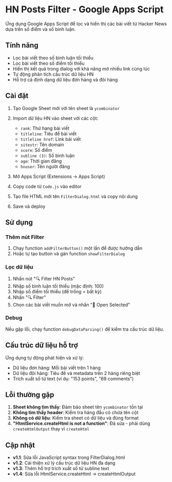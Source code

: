 # HN Posts Filter - Google Apps Script

Ứng dụng Google Apps Script để lọc và hiển thị các bài viết từ Hacker News dựa trên số điểm và số bình luận.

## Tính năng

- Lọc bài viết theo số bình luận tối thiểu
- Lọc bài viết theo số điểm tối thiểu  
- Hiển thị kết quả trong dialog với khả năng mở nhiều link cùng lúc
- Tự động phân tích cấu trúc dữ liệu HN
- Hỗ trợ cả định dạng dữ liệu đơn hàng và đôi hàng

## Cài đặt

1. Tạo Google Sheet mới với tên sheet là `ycombinator`
2. Import dữ liệu HN vào sheet với các cột:
   - `rank`: Thứ hạng bài viết
   - `titleline`: Tiêu đề bài viết
   - `titleline href`: Link bài viết
   - `sitestr`: Tên domain
   - `score`: Số điểm
   - `subline (3)`: Số bình luận
   - `age`: Thời gian đăng
   - `hnuser`: Tên người đăng

3. Mở Apps Script (Extensions → Apps Script)
4. Copy code từ `Code.js` vào editor
5. Tạo file HTML mới tên `FilterDialog.html` và copy nội dung
6. Save và deploy

## Sử dụng

### Thêm nút Filter
1. Chạy function `addFilterButton()` một lần để được hướng dẫn
2. Hoặc tự tạo button và gán function `showFilterDialog`

### Lọc dữ liệu
1. Nhấn nút "🔍 Filter HN Posts"
2. Nhập số bình luận tối thiểu (mặc định: 100)
3. Nhập số điểm tối thiểu (để trống = bất kỳ)
4. Nhấn "🔍 Filter"
5. Chọn các bài viết muốn mở và nhấn "🚀 Open Selected"

### Debug
Nếu gặp lỗi, chạy function `debugDataParsing()` để kiểm tra cấu trúc dữ liệu.

## Cấu trúc dữ liệu hỗ trợ

Ứng dụng tự động phát hiện và xử lý:
- Dữ liệu đơn hàng: Mỗi bài viết trên 1 hàng
- Dữ liệu đôi hàng: Tiêu đề và metadata trên 2 hàng riêng biệt
- Trích xuất số từ text (ví dụ: "153 points", "69 comments")

## Lỗi thường gặp

1. **Sheet không tìm thấy**: Đảm bảo sheet tên `ycombinator` tồn tại
2. **Không tìm thấy header**: Kiểm tra hàng đầu có chứa tên cột
3. **Không có dữ liệu**: Kiểm tra sheet có dữ liệu và đúng format
4. **"HtmlService.createHtml is not a function"**: Đã sửa - phải dùng `createHtmlOutput` thay vì `createHtml`

## Cập nhật

- **v1.1**: Sửa lỗi JavaScript syntax trong FilterDialog.html
- **v1.2**: Cải thiện xử lý cấu trúc dữ liệu HN đa dạng
- **v1.3**: Thêm hỗ trợ trích xuất số từ subline text
- **v1.4**: Sửa lỗi HtmlService.createHtml → createHtmlOutput